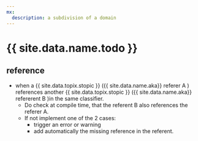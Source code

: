 ```yaml
---
mx:
  description: a subdivision of a domain
---
```




# {{ site.data.name.todo }}
## reference
- when a {{ site.data.topix.stopic }} ({{ site.data.name.aka}} referer A ) references another {{ site.data.topix.stopic }} ({{ site.data.name.aka}} refererent B )in the same classifier.
  - Do check at compile time, that the referent B also references the referer A.
  - If not implement one of the 2 cases:
     - trigger an error or warning
     - add automatically the missing reference in the referent.
 
